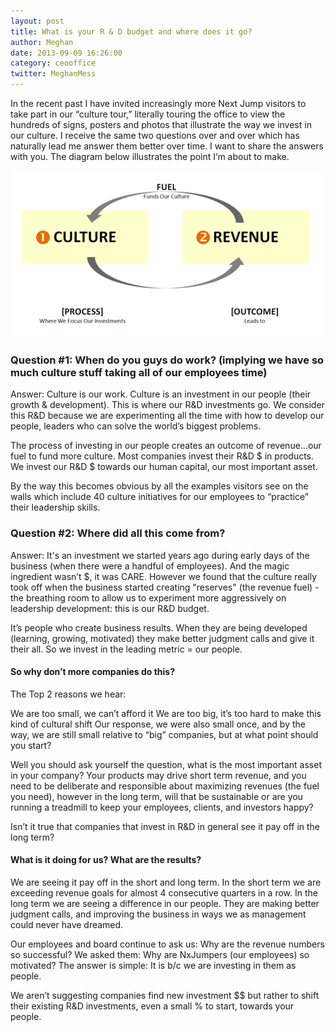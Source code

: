 ```yaml
---
layout: post
title: What is your R & D budget and where does it go?
author: Meghan
date: 2013-09-09 16:26:00
category: ceooffice
twitter: MeghanMess
---
```


In the recent past I have invited increasingly more Next Jump visitors to take part in our “culture tour,” literally touring the office to view the hundreds of signs, posters and photos that illustrate the way we invest in our culture. I receive the same two questions over and over which has naturally lead me answer them better over time. I want to share the answers with you. The diagram below illustrates the point I’m about to make.

![Culture - Revenue Cycle](/images/culture_revenue_cycle.png)

### Question #1: When do you guys do work? (implying we have so much culture stuff taking all of our employees time)

Answer: Culture is our work. Culture is an investment in our people (their growth & development). This is where our R&D investments go. We consider this R&D because we are experimenting all the time with how to develop our people, leaders who can solve the world’s biggest problems.

The process of investing in our people creates an outcome of revenue…our fuel to fund more culture. Most companies invest their R&D $ in products. We invest our R&D $ towards our human capital, our most important asset.

By the way this becomes obvious by all the examples visitors see on the walls which include 40 culture initiatives for our employees to “practice” their leadership skills.


### Question #2: Where did all this come from?

Answer: It's an investment we started years ago during early days of the business (when there were a handful of employees). And the magic ingredient wasn’t $, it was CARE. However we found that the culture really took off when the business started creating "reserves" (the revenue fuel) - the breathing room to allow us to experiment more aggressively on leadership development: this is our R&D budget.

It’s people who create business results.  When they are being developed (learning, growing, motivated) they make better judgment calls and give it their all.  So we invest in the leading metric = our people.


#### So why don’t more companies do this?

The Top 2 reasons we hear:

We are too small, we can’t afford it 
We are too big, it’s too hard to make this kind of cultural shift
Our response, we were also small once, and by the way, we are still small relative to “big” companies, but at what point should you start?

Well you should ask yourself the question, what is the most important asset in your company? Your products may drive short term revenue, and you need to be deliberate and responsible about maximizing revenues (the fuel you need), however in the long term, will that be sustainable or are you running a treadmill to keep your employees, clients, and investors happy?

Isn’t it true that companies that invest in R&D in general see it pay off in the long term?


#### What is it doing for us? What are the results?

We are seeing it pay off in the short and long term. In the short term we are exceeding revenue goals for almost 4 consecutive quarters in a row. In the long term we are seeing a difference in our people. They are making better judgment calls, and improving the business in ways we as management could never have dreamed.

Our employees and board continue to ask us: Why are the revenue numbers so successful? We asked them: Why are NxJumpers (our employees) so motivated? The answer is simple: It is b/c we are investing in them as people. 

We aren’t suggesting companies find new investment $$ but rather to shift their existing R&D investments, even a small % to start, towards your people.
